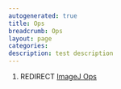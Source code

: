 ```yaml
---
autogenerated: true
title: Ops
breadcrumb: Ops
layout: page
categories: 
description: test description
---
```


1.  REDIRECT [ImageJ Ops](ImageJ_Ops "wikilink")
